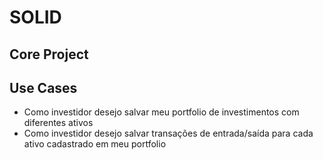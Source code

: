 # SOLID
## Core Project

## Use Cases

 - Como investidor desejo salvar meu portfolio de investimentos com diferentes ativos
 - Como investidor desejo salvar transações de entrada/saída para cada ativo cadastrado em meu portfolio
